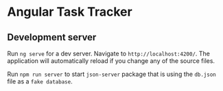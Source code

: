 # Angular Task Tracker

## Development server

Run `ng serve` for a dev server. Navigate to `http://localhost:4200/`. The application will automatically reload if you change any of the source files.

Run `npm run server` to start `json-server` package that is using the `db.json` file as a `fake database`.
